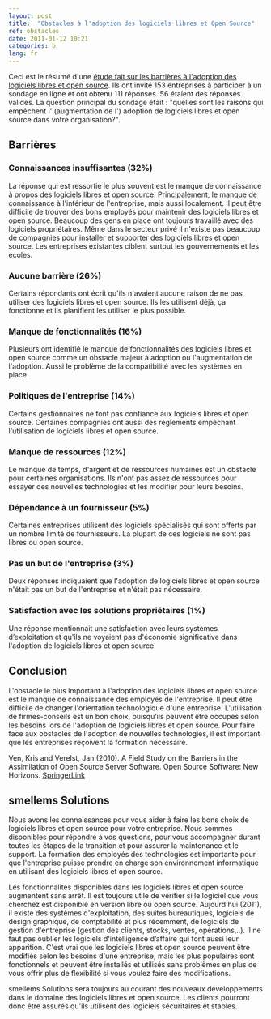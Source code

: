 ```yaml
---
layout: post
title:  "Obstacles à l'adoption des logiciels libres et Open Source"
ref: obstacles
date: 2011-01-12 10:21
categories: b
lang: fr
---
```


Ceci est le résumé d'une [étude fait sur les barrières à l'adoption des logiciels libres et open source](http://www.springerlink.com/content/643v7302n671wu59/). Ils ont invité 153 entreprises à participer à un sondage en ligne et ont obtenu 111 réponses. 56 étaient des réponses valides. La question principal du sondage était : "quelles sont les raisons qui empêchent l' (augmentation de l') adoption de logiciels libres et open source dans votre organisation?".

## Barrières
### Connaissances insuffisantes (32%)
La réponse qui est ressortie le plus souvent est le manque de connaissance à propos des logiciels libres et open source. Principalement, le manque de connaissance à l'intérieur de l'entreprise, mais aussi localement. Il peut être difficile de trouver des bons employés pour maintenir des logiciels libres et open source. Beaucoup des gens en place ont toujours travaillé avec des logiciels propriétaires. Même dans le secteur privé il n'existe pas beaucoup de compagnies pour installer et supporter des logiciels libres et open source. Les entreprises existantes ciblent surtout les gouvernements et les écoles.

### Aucune barrière (26%)
Certains répondants ont écrit qu'ils n'avaient aucune raison de ne pas utiliser des logiciels libres et open source. Ils les utilisent déjà, ça fonctionne et ils planifient les utiliser le plus possible.

### Manque de fonctionnalités (16%)
Plusieurs ont identifié le manque de fonctionnalités des logiciels libres et open source comme un obstacle majeur à adoption ou l'augmentation de l'adoption. Aussi le problème de la compatibilité avec les systèmes en place.

### Politiques de l'entreprise (14%)
Certains gestionnaires ne font pas confiance aux logiciels libres et open source. Certaines compagnies ont aussi des règlements empêchant l'utilisation de logiciels libres et open source.

### Manque de ressources (12%)
Le manque de temps, d'argent et de ressources humaines est un obstacle pour certaines organisations. Ils n'ont pas assez de ressources pour essayer des nouvelles technologies et les modifier pour leurs besoins.

### Dépendance à un fournisseur (5%)
Certaines entreprises utilisent des logiciels spécialisés qui sont offerts par un nombre limité de fournisseurs. La plupart de ces logiciels ne sont pas libres ou open source.

### Pas un but de l'entreprise (3%)
Deux réponses indiquaient que l'adoption de logiciels libres et open source n'était pas un but de l'entreprise et n'était pas nécessaire.

### Satisfaction avec les solutions propriétaires (1%)
Une réponse mentionnait une satisfaction avec leurs systèmes d’exploitation et qu'ils ne voyaient pas d'économie significative dans l'adoption de logiciels libres et open source.

## Conclusion
L'obstacle le plus important à l'adoption des logiciels libres et open source est le manque de connaissance des employés de l'entreprise. Il peut être difficile de changer l'orientation technologique d'une entreprise. L’utilisation de firmes-conseils est un bon choix, puisqu’ils peuvent être occupés selon les besoins lors de l'adoption de logiciels libres et open source. Pour faire face aux obstacles de l'adoption de nouvelles technologies, il est important que les entreprises reçoivent la formation nécessaire.

Ven, Kris and Verelst, Jan (2010). A Field Study on the Barriers in the Assimilation of Open Source Server Software. Open Source Software: New Horizons. [SpringerLink](http://www.springerlink.com/content/643v7302n671wu59/)


## smellems Solutions
Nous avons les connaissances pour vous aider à faire les bons choix de logiciels libres et open source pour votre entreprise. Nous sommes disponibles pour répondre à vos questions, pour vous accompagner durant toutes les étapes de la transition et pour assurer la maintenance et le support. La formation des employés des technologies est importante pour que l'entreprise puisse prendre en charge son environnement informatique en utilisant des logiciels libres et open source.

Les fonctionnalités disponibles dans les logiciels libres et open source augmentent sans arrêt. Il est toujours utile de vérifier si le logiciel que vous cherchez est disponible en version libre ou open source. Aujourd'hui (2011), il existe des systèmes d'exploitation, des suites bureautiques, logiciels de design graphique, de comptabilité et plus récemment, de logiciels de gestion d'entreprise (gestion des clients, stocks, ventes, opérations,..). Il ne faut pas oublier les logiciels d'intelligence d’affaire qui font aussi leur apparition. C'est vrai que les logiciels libres et open source peuvent être modifiés selon les besoins d'une entreprise, mais les plus populaires sont fonctionnels et peuvent être installés et utilisés sans problèmes en plus de vous offrir plus de flexibilité si vous voulez faire des modifications.

smellems Solutions sera toujours au courant des nouveaux développements dans le domaine des logiciels libres et open source. Les clients pourront donc être assurés qu'ils utilisent des logiciels sécuritaires et stables.
